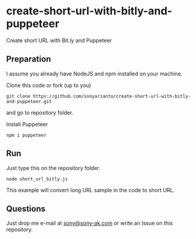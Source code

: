# create-short-url-with-bitly-and-puppeteer
Create short URL with Bit.ly and Puppeteer

## Preparation
I assume you already have NodeJS and npm installed on your machine.

Clone this code or fork (up to you)
```
git clone https://github.com/sonyarianto/create-short-url-with-bitly-and-puppeteer.git
```
and go to repository folder.

Install Puppeteer
```
npm i puppeteer
```

## Run
Just type this on the repository folder.
```
node short_url_bitly.js
```

This example will convert long URL sample in the code to short URL.

## Questions
Just drop me e-mail at sony@sony-ak.com or write an Issue on this repository.

